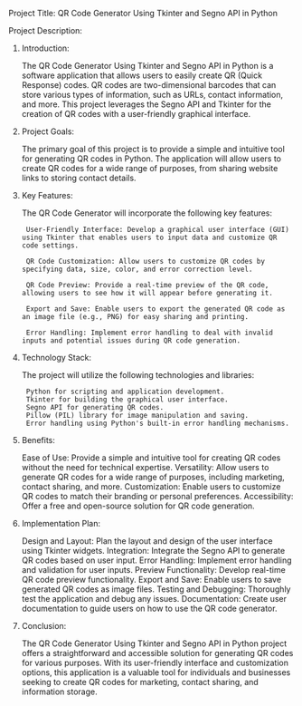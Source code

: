 Project Title: QR Code Generator Using Tkinter and Segno API in Python

Project Description:

1. Introduction:

    The QR Code Generator Using Tkinter and Segno API in Python is a software application that allows users to easily create QR (Quick Response) codes. 
    QR codes are two-dimensional barcodes that can store various types of information, such as URLs, contact information, and more. 
    This project leverages the Segno API and Tkinter for the creation of QR codes with a user-friendly graphical interface.

2. Project Goals:

    The primary goal of this project is to provide a simple and intuitive tool for generating QR codes in Python. 
    The application will allow users to create QR codes for a wide range of purposes, from sharing website links to storing contact details.

3. Key Features:

    The QR Code Generator will incorporate the following key features:
    
        User-Friendly Interface: Develop a graphical user interface (GUI) using Tkinter that enables users to input data and customize QR code settings.
        
        QR Code Customization: Allow users to customize QR codes by specifying data, size, color, and error correction level.
        
        QR Code Preview: Provide a real-time preview of the QR code, allowing users to see how it will appear before generating it.
        
        Export and Save: Enable users to export the generated QR code as an image file (e.g., PNG) for easy sharing and printing.
        
        Error Handling: Implement error handling to deal with invalid inputs and potential issues during QR code generation.

4. Technology Stack:

    The project will utilize the following technologies and libraries:
    
        Python for scripting and application development.
        Tkinter for building the graphical user interface.
        Segno API for generating QR codes.
        Pillow (PIL) library for image manipulation and saving.
        Error handling using Python's built-in error handling mechanisms.
5. Benefits:

      Ease of Use: Provide a simple and intuitive tool for creating QR codes without the need for technical expertise.
      Versatility: Allow users to generate QR codes for a wide range of purposes, including marketing, contact sharing, and more.
      Customization: Enable users to customize QR codes to match their branding or personal preferences.
      Accessibility: Offer a free and open-source solution for QR code generation.
6. Implementation Plan:

      Design and Layout: Plan the layout and design of the user interface using Tkinter widgets.
      Integration: Integrate the Segno API to generate QR codes based on user input.
      Error Handling: Implement error handling and validation for user inputs.
      Preview Functionality: Develop real-time QR code preview functionality.
      Export and Save: Enable users to save generated QR codes as image files.
      Testing and Debugging: Thoroughly test the application and debug any issues.
      Documentation: Create user documentation to guide users on how to use the QR code generator.
7. Conclusion:

      The QR Code Generator Using Tkinter and Segno API in Python project offers a straightforward and accessible solution for 
      generating QR codes for various purposes. With its user-friendly interface and customization options, 
      this application is a valuable tool for individuals and businesses seeking to create QR codes for marketing, 
      contact sharing, and information storage.
